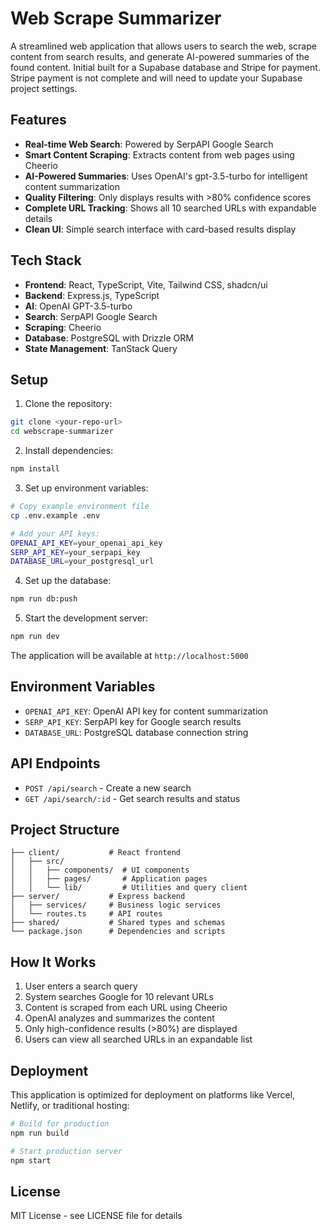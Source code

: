 # Web Scrape Summarizer

A streamlined web application that allows users to search the web, scrape content from search results, and generate AI-powered summaries of the found content.
Initial built for a Supabase database and Stripe for payment. Stripe payment is not complete and will need to update your Supabase project settings.

## Features

- **Real-time Web Search**: Powered by SerpAPI Google Search
- **Smart Content Scraping**: Extracts content from web pages using Cheerio
- **AI-Powered Summaries**: Uses OpenAI's gpt-3.5-turbo for intelligent content summarization
- **Quality Filtering**: Only displays results with >80% confidence scores
- **Complete URL Tracking**: Shows all 10 searched URLs with expandable details
- **Clean UI**: Simple search interface with card-based results display

## Tech Stack

- **Frontend**: React, TypeScript, Vite, Tailwind CSS, shadcn/ui
- **Backend**: Express.js, TypeScript
- **AI**: OpenAI GPT-3.5-turbo
- **Search**: SerpAPI Google Search
- **Scraping**: Cheerio
- **Database**: PostgreSQL with Drizzle ORM
- **State Management**: TanStack Query

## Setup

1. Clone the repository:
```bash
git clone <your-repo-url>
cd webscrape-summarizer
```

2. Install dependencies:
```bash
npm install
```

3. Set up environment variables:
```bash
# Copy example environment file
cp .env.example .env

# Add your API keys:
OPENAI_API_KEY=your_openai_api_key
SERP_API_KEY=your_serpapi_key
DATABASE_URL=your_postgresql_url
```

4. Set up the database:
```bash
npm run db:push
```

5. Start the development server:
```bash
npm run dev
```

The application will be available at `http://localhost:5000`

## Environment Variables

- `OPENAI_API_KEY`: OpenAI API key for content summarization
- `SERP_API_KEY`: SerpAPI key for Google search results
- `DATABASE_URL`: PostgreSQL database connection string

## API Endpoints

- `POST /api/search` - Create a new search
- `GET /api/search/:id` - Get search results and status

## Project Structure

```
├── client/           # React frontend
│   ├── src/
│   │   ├── components/  # UI components
│   │   ├── pages/       # Application pages
│   │   └── lib/         # Utilities and query client
├── server/           # Express backend
│   ├── services/     # Business logic services
│   └── routes.ts     # API routes
├── shared/           # Shared types and schemas
└── package.json      # Dependencies and scripts
```

## How It Works

1. User enters a search query
2. System searches Google for 10 relevant URLs
3. Content is scraped from each URL using Cheerio
4. OpenAI analyzes and summarizes the content
5. Only high-confidence results (>80%) are displayed
6. Users can view all searched URLs in an expandable list

## Deployment

This application is optimized for deployment on platforms like Vercel, Netlify, or traditional hosting:

```bash
# Build for production
npm run build

# Start production server
npm start
```

## License

MIT License - see LICENSE file for details
